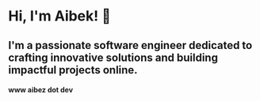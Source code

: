 
# Hi, I'm Aibek! 👋
## I'm a passionate software engineer dedicated to crafting innovative solutions and building impactful projects online.
#### www aibez dot dev
